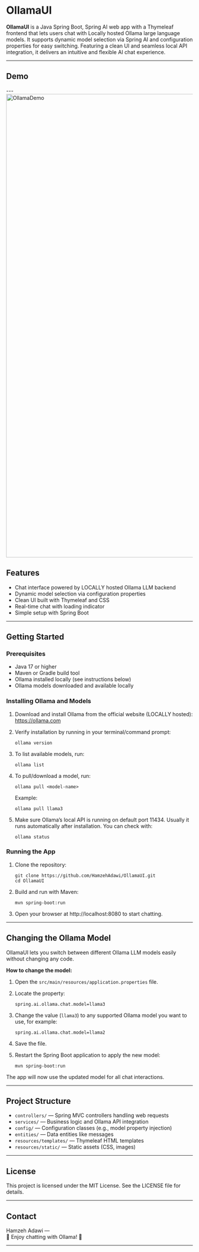 
# OllamaUI

**OllamaUI** is a Java Spring Boot, Spring AI web app with a Thymeleaf frontend that lets users chat with Locally hosted Ollama large language models. It supports dynamic model selection via Spring AI and configuration properties for easy switching. Featuring a clean UI and seamless local API integration, it delivers an intuitive and flexible AI chat experience.

---
## Demo

---<img width="2160" height="1247" alt="OllamaDemo" src="https://github.com/user-attachments/assets/66af320c-6481-430f-8ade-b65ca60ba1e1" />


## Features

- Chat interface powered by LOCALLY hosted Ollama LLM backend  
- Dynamic model selection via configuration properties  
- Clean UI built with Thymeleaf and CSS  
- Real-time chat with loading indicator  
- Simple setup with Spring Boot  

---

## Getting Started

### Prerequisites

- Java 17 or higher  
- Maven or Gradle build tool  
- Ollama installed locally (see instructions below)  
- Ollama models downloaded and available locally  

### Installing Ollama and Models

1. Download and install Ollama from the official website (LOCALLY hosted):  
   https://ollama.com  

2. Verify installation by running in your terminal/command prompt:  
   ```
   ollama version
   ```

3. To list available models, run:  
   ```
   ollama list
   ```

4. To pull/download a model, run:  
   ```
   ollama pull <model-name>
   ```  
   Example:  
   ```
   ollama pull llama3
   ```

5. Make sure Ollama’s local API is running on default port 11434. Usually it runs automatically after installation. You can check with:  
   ```
   ollama status
   ```

### Running the App

1. Clone the repository:  
   ```
   git clone https://github.com/HamzehAdawi/OllamaUI.git
   cd OllamaUI
   ```

2. Build and run with Maven:  
   ```
   mvn spring-boot:run
   ```

3. Open your browser at http://localhost:8080 to start chatting.

---

## Changing the Ollama Model

OllamaUI lets you switch between different Ollama LLM models easily without changing any code.

**How to change the model:**

1. Open the `src/main/resources/application.properties` file.

2. Locate the property:  
   ```
   spring.ai.ollama.chat.model=llama3
   ```

3. Change the value (`llama3`) to any supported Ollama model you want to use, for example:  
   ```
   spring.ai.ollama.chat.model=llama2
   ```

4. Save the file.

5. Restart the Spring Boot application to apply the new model:  
   ```
   mvn spring-boot:run
   ```

The app will now use the updated model for all chat interactions.

---

## Project Structure

- `controllers/` — Spring MVC controllers handling web requests  
- `services/` — Business logic and Ollama API integration  
- `config/` — Configuration classes (e.g., model property injection)  
- `entities/` — Data entities like messages  
- `resources/templates/` — Thymeleaf HTML templates  
- `resources/static/` — Static assets (CSS, images)  

---

## License

This project is licensed under the MIT License. See the LICENSE file for details.

---

## Contact

Hamzeh Adawi —  
🤖 Enjoy chatting with Ollama!  🤖


---

 
